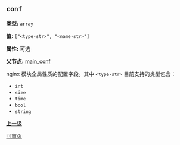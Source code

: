 `conf`
----------

**类型:** `array`

**值:** `["<type-str>", "<name-str>"]`

**属性:** 可选

**父节点:** [main_conf](main_conf.md)

nginx 模块全局性质的配置字段。其中 `<type-str>` 目前支持的类型包含：

- `int`  
- `size`  
- `time`  
- `bool`  
- `string`

[上一级](../ngx_wizard.md)

[回首页](../../index.md)